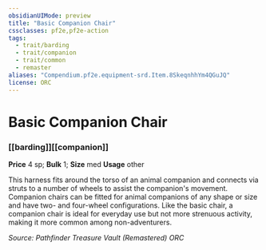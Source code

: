```yaml
---
obsidianUIMode: preview
title: "Basic Companion Chair"
cssclasses: pf2e,pf2e-action
tags:
  - trait/barding
  - trait/companion
  - trait/common
  - remaster
aliases: "Compendium.pf2e.equipment-srd.Item.8SkeqnhhYm4QGuJQ"
license: ORC
---
```

# Basic Companion Chair

### [[barding]][[companion]]


**Price** 4 sp; 
**Bulk** 1; **Size** med
**Usage** other

This harness fits around the torso of an animal companion and connects via struts to a number of wheels to assist the companion's movement. Companion chairs can be fitted for animal companions of any shape or size and have two- and four-wheel configurations. Like the basic chair, a companion chair is ideal for everyday use but not more strenuous activity, making it more common among non-adventurers.

*Source: Pathfinder Treasure Vault (Remastered)*
*ORC*